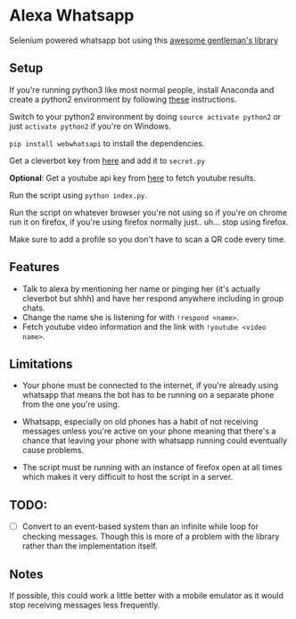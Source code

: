 # Alexa Whatsapp
Selenium powered whatsapp bot using this [awesome gentleman's library](https://github.com/mukulhase/WebWhatsAPI)

## Setup
If you're running python3 like most normal people, install Anaconda and create a python2 environment by following 
[these](https://stackoverflow.com/questions/24405561/how-to-install-2-anacondas-python-2-7-and-3-4-on-mac-os-10-9) instructions. 

Switch to your python2 environment by doing `source activate python2` or just `activate python2` if you're on Windows.


`pip install webwhatsapi` to install the dependencies.

Get a cleverbot key from [here](https://www.cleverbot.com/api/) and add it to `secret.py`
 
**Optional**: Get a youtube api key from [here](https://console.developers.google.com/apis) to fetch youtube results.

Run the script using `python index.py`.

Run the script on whatever browser you're not using so if you're on chrome run it on firefox, if you're using firefox normally just.. uh... stop using firefox.

Make sure to add a profile so you don't have to scan a QR code every time.

## Features
* Talk to alexa by mentioning her name or pinging her (it's actually cleverbot but shhh) and have her 
  respond anywhere including in group chats.
* Change the name she is listening for with `!respond <name>`.
* Fetch youtube video information and the link with `!youtube <video name>`.

## Limitations
* Your phone must be connected to the internet, if you're already using whatsapp 
that means the bot has to be running on a separate phone from the one you're using.

* Whatsapp, especially on old phones has a habit of not receiving messages unless you're active on your phone
meaning that there's a chance that leaving your phone with whatsapp running could eventually cause problems.

* The script must be running with an instance of firefox open at all times which makes it very difficult to host the script in a server.


## TODO:
- [ ] Convert to an event-based system than an infinite while loop for checking messages. 
Though this is more of a problem with the library rather than the implementation itself.

## Notes
If possible, this could work a little better with a mobile emulator as it would stop receiving messages less frequently. 
